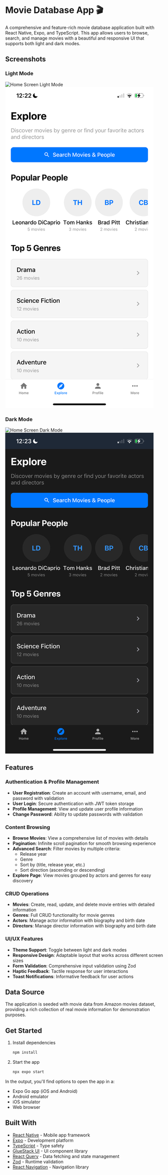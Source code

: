 # Movie Database App 🎬

A comprehensive and feature-rich movie database application built with React Native, Expo, and TypeScript. This app allows users to browse, search, and manage movies with a beautiful and responsive UI that supports both light and dark modes.

## Screenshots

### Light Mode
![Home Screen Light Mode](./app-screenshots/home-lightmode.PNG)
![Explore Screen Light Mode](./app-screenshots/explore-lightmode.PNG)

### Dark Mode
![Home Screen Dark Mode](./app-screenshots/home-darkmode.PNG)
![Explore Screen Dark Mode](./app-screenshots/explore-darkmode.PNG)

## Features

### Authentication & Profile Management
- **User Registration**: Create an account with username, email, and password with validation
- **User Login**: Secure authentication with JWT token storage
- **Profile Management**: View and update user profile information
- **Change Password**: Ability to update passwords with validation

### Content Browsing
- **Browse Movies**: View a comprehensive list of movies with details
- **Pagination**: Infinite scroll pagination for smooth browsing experience
- **Advanced Search**: Filter movies by multiple criteria:
  - Release year
  - Genre
  - Sort by (title, release year, etc.)
  - Sort direction (ascending or descending)
- **Explore Page**: View movies grouped by actors and genres for easy discovery

### CRUD Operations
- **Movies**: Create, read, update, and delete movie entries with detailed information
- **Genres**: Full CRUD functionality for movie genres
- **Actors**: Manage actor information with biography and birth date
- **Directors**: Manage director information with biography and birth date

### UI/UX Features
- **Theme Support**: Toggle between light and dark modes
- **Responsive Design**: Adaptable layout that works across different screen sizes
- **Form Validation**: Comprehensive input validation using Zod
- **Haptic Feedback**: Tactile response for user interactions
- **Toast Notifications**: Informative feedback for user actions

## Data Source
The application is seeded with movie data from Amazon movies dataset, providing a rich collection of real movie information for demonstration purposes.

## Get Started

1. Install dependencies

   ```bash
   npm install
   ```

2. Start the app

   ```bash
   npx expo start
   ```

In the output, you'll find options to open the app in a:

- Expo Go app (iOS and Android)
- Android emulator
- iOS simulator
- Web browser

## Built With

- [React Native](https://reactnative.dev/) - Mobile app framework
- [Expo](https://expo.dev) - Development platform
- [TypeScript](https://www.typescriptlang.org/) - Type safety
- [GlueStack UI](https://gluestack.io/) - UI component library
- [React Query](https://tanstack.com/query/latest) - Data fetching and state management
- [Zod](https://zod.dev/) - Runtime validation
- [React Navigation](https://reactnavigation.org/) - Navigation library
